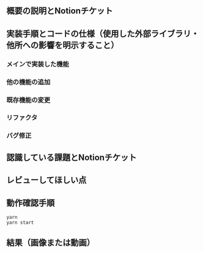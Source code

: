 ## 概要の説明とNotionチケット



## 実装手順とコードの仕様（使用した外部ライブラリ・他所への影響を明示すること）
### メインで実装した機能


### 他の機能の追加


### 既存機能の変更


### リファクタ


### バグ修正



## 認識している課題とNotionチケット



## レビューしてほしい点



## 動作確認手順

```
yarn
yarn start
```


## 結果（画像または動画）




